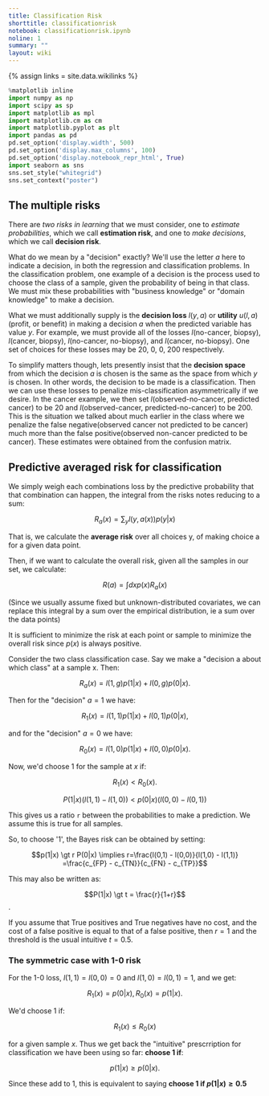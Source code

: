```yaml
---
title: Classification Risk
shorttitle: classificationrisk
notebook: classificationrisk.ipynb
noline: 1
summary: ""
layout: wiki
---
```

{% assign links = site.data.wikilinks %}



```python
%matplotlib inline
import numpy as np
import scipy as sp
import matplotlib as mpl
import matplotlib.cm as cm
import matplotlib.pyplot as plt
import pandas as pd
pd.set_option('display.width', 500)
pd.set_option('display.max_columns', 100)
pd.set_option('display.notebook_repr_html', True)
import seaborn as sns
sns.set_style("whitegrid")
sns.set_context("poster")
```


## The multiple risks

There are *two risks in learning* that we must consider, one to *estimate probabilities*, which we call **estimation risk**, and one to *make decisions*, which we call **decision risk**. 

What do we mean by a "decision" exactly? We'll use the letter $a$ here to indicate a decision, in both the regression and classification problems. In the classification problem, one example of a decision is the process used to choose the class of a sample, given the probability of being in that class.  We must mix these probabilities with "business knowledge" or "domain knowledge" to make a decision. 

What we must additionally supply is the **decision loss** $l(y,a)$ or **utility** $u(l,a)$ (profit, or benefit) in making a decision $a$ when the predicted variable has value $y$. For example, we must provide all of the losses $l$(no-cancer, biopsy), $l$(cancer, biopsy), $l$(no-cancer, no-biopsy), and $l$(cancer, no-biopsy). One set of choices for these losses may be 20, 0, 0, 200 respectively.

To simplify matters though, lets presently insist that the **decision space** from which the decision $a$ is chosen is the same as the space from which $y$ is chosen. In other words, the decision to be made is a classification. Then we can use these losses to penalize mis-classification asymmetrically if we desire. In the cancer example, we then set $l$(observed-no-cancer, predicted cancer) to be 20 and $l$(observed-cancer, predicted-no-cancer) to be 200. This is the situation we talked about much earlier in the class where we penalize the false negative(observed cancer not predicted to be cancer) much more than the false positive(observed non-cancer predicted to be cancer). These estimates were obtained from the confusion matrix.

## Predictive averaged risk for classification

 We simply weigh each combinations loss by the predictive probability that that combination can happen, the integral from the risks notes reducing to a sum:



$$ R_{a}(x) = \sum_y l(y,a(x)) p(y|x)$$

That is, we calculate the **average risk** over all choices y, of making choice a for a given data point.

Then, if we want to calculate the overall risk, given all the samples in our set, we calculate:

$$R(a) = \int dx p(x) R_{a}(x)$$

(Since we usually assume fixed but unknown-distributed covariates, we can replace this integral by a sum over the empirical distribution, ie a sum over the data points)

It is sufficient to minimize the risk at each point or sample to minimize the overall risk since $p(x)$ is always positive.

Consider the two class classification case. Say we make a "decision a about which class" at a sample x. Then:

$$R_a(x) = l(1, g)p(1|x) + l(0, g)p(0|x).$$

Then for the "decision" $a=1$ we have:

$$R_1(x) = l(1,1)p(1|x) + l(0,1)p(0|x),$$

and for the "decision" $a=0$ we have:

$$R_0(x) = l(1,0)p(1|x) + l(0,0)p(0|x).$$

Now, we'd choose $1$ for the sample at $x$ if:

$$R_1(x) \lt R_0(x).$$

$$ P(1|x)(l(1,1) - l(1,0)) \lt p(0|x)(l(0,0) - l(0,1))$$

This gives us a ratio `r` between the probabilities to make a prediction. We assume this is true for all samples.

So, to choose '1', the Bayes risk can be obtained by setting:

$$p(1|x) \gt r P(0|x) \implies r=\frac{l(0,1) - l(0,0)}{l(1,0) - l(1,1)} =\frac{c_{FP} - c_{TN}}{c_{FN} - c_{TP}}$$

This may also be written as:

$$P(1|x) \gt t = \frac{r}{1+r}$$.

If you assume that True positives and True negatives have no cost, and the cost of a false positive is equal to that of a false positive, then $r=1$ and the threshold is the usual intuitive $t=0.5$.

### The symmetric case with 1-0 risk

For the 1-0 loss, $l(1,1) = l(0,0) =0$ and $l(1,0) = l(0,1) = 1$, and we get:

$$R_1(x) = p(0|x), R_0(x) = p(1|x).$$

We'd choose $1$ if:

$$R_1(x) \le R_0(x)$$

for a given sample $x$. Thus we get back the "intuitive" prescrription for classification we have been using so far: **choose $1$ if**:

$$p(1|x) \ge p(0|x).$$

Since these add to 1, this is equivalent to saying **choose $1$ if $p(1|x) \ge 0.5$**



```python

```

